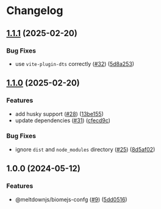 # Changelog

## [1.1.1](https://github.com/meltdownjs/meltdown/compare/biomejs-config-v1.1.0...biomejs-config-v1.1.1) (2025-02-20)


### Bug Fixes

* use `vite-plugin-dts` correctly ([#32](https://github.com/meltdownjs/meltdown/issues/32)) ([5d8a253](https://github.com/meltdownjs/meltdown/commit/5d8a2530597a54abaad7bf4651e4023e7d0af3df))

## [1.1.0](https://github.com/meltdownjs/meltdown/compare/biomejs-config-v1.0.0...biomejs-config-v1.1.0) (2025-02-20)


### Features

* add husky support ([#28](https://github.com/meltdownjs/meltdown/issues/28)) ([13be155](https://github.com/meltdownjs/meltdown/commit/13be155b1ff6a3a83bb6a97353aac491834d606a))
* update dependencies ([#31](https://github.com/meltdownjs/meltdown/issues/31)) ([cfecd9c](https://github.com/meltdownjs/meltdown/commit/cfecd9ce0a608de05baca5e90b98e7d76a78ca5b))


### Bug Fixes

* ignore `dist` and `node_modules` directory ([#25](https://github.com/meltdownjs/meltdown/issues/25)) ([8d5af02](https://github.com/meltdownjs/meltdown/commit/8d5af02e5bcddb7be34432da86a79f14c00fbbe4))

## 1.0.0 (2024-05-12)


### Features

* @meltdownjs/biomejs-confg ([#9](https://github.com/meltdownjs/meltdown/issues/9)) ([5dd0516](https://github.com/meltdownjs/meltdown/commit/5dd0516f1b76ca38388c04fc11a25af61a04a7a9))
